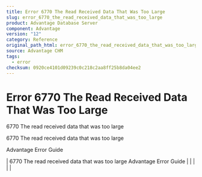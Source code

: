 ```yaml
---
title: Error 6770 The Read Received Data That Was Too Large
slug: error_6770_the_read_received_data_that_was_too_large
product: Advantage Database Server
component: Advantage
version: "12"
category: Reference
original_path_html: error_6770_the_read_received_data_that_was_too_large.htm
source: Advantage CHM
tags:
  - error
checksum: 0920ce4101d09239c0c218c2aa8ff25b8da04ee2
---
```


# Error 6770 The Read Received Data That Was Too Large

6770 The read received data that was too large

6770 The read received data that was too large

Advantage Error Guide

| 6770 The read received data that was too large  Advantage Error Guide |  |  |  |  |
